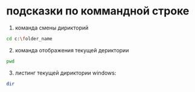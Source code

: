 # подсказки по коммандной строке

1. команда смены дирикторий
```sh
cd c:\folder_name
```

2. команда отображения текущей дериктории
```sh
pwd
```

3. листинг текущей дириктории 
windows:
```sh
dir
```